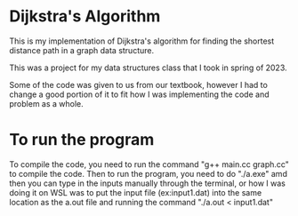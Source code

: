 # Dijkstra's Algorithm
This is my implementation of Dijkstra's algorithm for finding the shortest distance path in a graph data structure. 

This was a project for my data structures class that I took in spring of 2023.


Some of the code was given to us from our textbook, however I had to change a good portion of it to fit how I was implementing the code and problem as a whole.

# To run the program
To compile the code, you need to run the command "g++ main.cc graph.cc" to compile the code. Then to run the program, you need to do "./a.exe" amd then you can type in the inputs manually through the terminal, or how I was doing it on WSL was to put the input file (ex:input1.dat) into the same location as the a.out file and running the command "./a.out < input1.dat"
